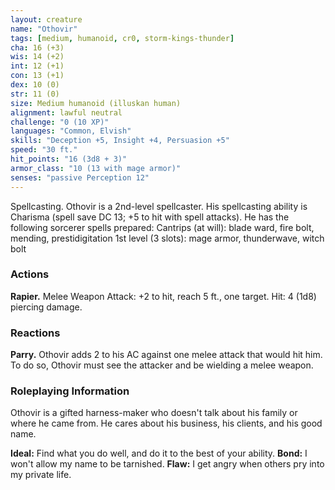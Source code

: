 ```yaml
---
layout: creature
name: "Othovir"
tags: [medium, humanoid, cr0, storm-kings-thunder]
cha: 16 (+3)
wis: 14 (+2)
int: 12 (+1)
con: 13 (+1)
dex: 10 (0)
str: 11 (0)
size: Medium humanoid (illuskan human)
alignment: lawful neutral
challenge: "0 (10 XP)"
languages: "Common, Elvish"
skills: "Deception +5, Insight +4, Persuasion +5"
speed: "30 ft."
hit_points: "16 (3d8 + 3)"
armor_class: "10 (13 with mage armor)"
senses: "passive Perception 12"
---
```


Spellcasting. Othovir is a 2nd-level spellcaster. His spellcasting ability is Charisma (spell save DC 13; +5 to hit with spell attacks). He has the following sorcerer spells prepared:
Cantrips (at will): blade ward, fire bolt, mending, prestidigitation
1st level (3 slots): mage armor, thunderwave, witch bolt

### Actions

**Rapier.** Melee Weapon Attack: +2 to hit, reach 5 ft., one target. Hit: 4 (1d8) piercing damage.

### Reactions

**Parry.** Othovir adds 2 to his AC against one melee attack that would hit him. To do so, Othovir must see the attacker and be wielding a melee weapon.

### Roleplaying Information

Othovir is a gifted harness-maker who doesn't talk about his family or where he came from. He cares about his business, his clients, and his good name.

**Ideal:** Find what you do well, and do it to the best of your ability.
**Bond:** I won't allow my name to be tarnished.
**Flaw:** I get angry when others pry into my private life.
